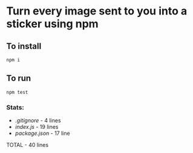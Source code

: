 # Turn every image sent to you into a sticker using npm

## To install

`npm i`

## To run

`npm test`

### Stats:

* _.gitignore_ - 4 lines
* _index.js_ - 19 lines
* _package.json_ - 17 line

TOTAL - 40 lines
